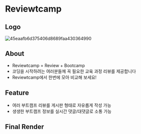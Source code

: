 # Reviewtcamp

## Logo
![45eaafb6d375406d8689faa430364990](https://user-images.githubusercontent.com/61836008/156162588-fe8984aa-6431-4376-8362-6614988c24fa.png)

## About
- Reviewtcamp = Review + Bootcamp
- 코딩을 시작하려는 여러분들께 꼭 필요한 교육 과정 리뷰를 제공합니다
- Reviewtcamp에서 한번에 모아 비교해 보세요! 

## Feature
- 여러 부트캠프 리뷰를 게시판 형태로 자유롭게 작성 가능
- 생생한 부트캠프 정보를 실시간 댓글/대댓글로 소통 가능

## Final Render
